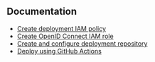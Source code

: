 ## Documentation
* [Create deployment IAM policy](POLICY.md)
* [Create OpenID Connect IAM role](OIDC.md)
* [Create and configure deployment repository](REPO.md)
* [Deploy using GitHub Actions](ACTIONS.md)
